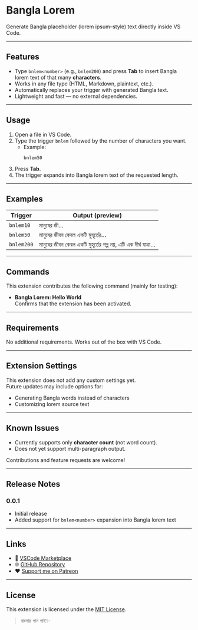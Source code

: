 # Bangla Lorem

Generate Bangla placeholder (lorem ipsum–style) text directly inside VS Code.

---

## Features

- Type `bnlem<number>` (e.g., `bnlem200`) and press **Tab** to insert Bangla lorem text of that many **characters**.
- Works in any file type (HTML, Markdown, plaintext, etc.).
- Automatically replaces your trigger with generated Bangla text.
- Lightweight and fast — no external dependencies.

---

## Usage

1. Open a file in VS Code.
2. Type the trigger `bnlem` followed by the number of characters you want.
   - Example:
     ```
     bnlem50
     ```
3. Press **Tab**.
4. The trigger expands into Bangla lorem text of the requested length.

---

## Examples

| Trigger    | Output (preview)                                                |
| ---------- | --------------------------------------------------------------- |
| `bnlem10`  | মানুষের জী…                                                     |
| `bnlem50`  | মানুষের জীবন কেবল একটি মুহূর্তের…                               |
| `bnlem200` | মানুষের জীবন কেবল একটি মুহূর্তের গল্প নয়, এটি এক দীর্ঘ যাত্রা… |

---

## Commands

This extension contributes the following command (mainly for testing):

- **Bangla Lorem: Hello World**  
  Confirms that the extension has been activated.

---

## Requirements

No additional requirements. Works out of the box with VS Code.

---

## Extension Settings

This extension does not add any custom settings yet.  
Future updates may include options for:

- Generating Bangla words instead of characters
- Customizing lorem source text

---

## Known Issues

- Currently supports only **character count** (not word count).
- Does not yet support multi-paragraph output.

Contributions and feature requests are welcome!

---

## Release Notes

### 0.0.1

- Initial release
- Added support for `bnlem<number>` expansion into Bangla lorem text

---

## Links

- 🛒 [VSCode Marketplace](https://marketplace.visualstudio.com/items?itemName=f4him.bangla-lorem)
- 🌐 [GitHub Repository](https://github.com/f4him/bangla-lorem)
- ❤️ [Support me on Patreon](https://patreon.com/f4him)

---

## License

This extension is licensed under the [MIT License](LICENSE.txt).

> বাংলায় গান গাই✨
